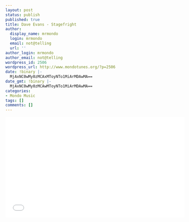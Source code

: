 ```yaml
---
layout: post
status: publish
published: true
title: Dave Evans - Stagefright
author:
  display_name: mrmondo
  login: mrmondo
  email: not@telling
  url: ''
author_login: mrmondo
author_email: not@telling
wordpress_id: 2506
wordpress_url: http://www.mondotunes.org/?p=2506
date: !binary |-
  MjAxNC0wMy0zMCAxMToyNTo1MiArMDAwMA==
date_gmt: !binary |-
  MjAxNC0wMy0zMCAwMToyNTo1MiArMDAwMA==
categories:
- Mondo Music
tags: []
comments: []
---
```

<iframe width="560" height="315" src="//www.youtube.com/embed/zqTLkgImAdU" frameborder="0"> </iframe>
